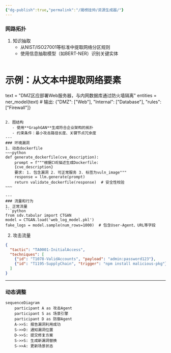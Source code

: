 ```yaml
---
{"dg-publish":true,"permalink":"/揭榜挂帅/资源生成器/"}
---
```


### 网路拓扑
1. 知识抽取
   - 从NIST/ISO27001等标准中提取网络分区规则
   - 使用信息抽取模型（如BERT-NER）识别关键实体
   ```python
# 示例：从文本中提取网络要素
text = "DMZ区应部署Web服务器，与内网数据库通过防火墙隔离"
entities = ner_model(text)  # 输出: {"DMZ": ["Web"], "Internal": ["Database"], "rules": ["Firewall"]}
```

2. 图结构
   - 使用**GraphGAN**生成符合企业架构的拓扑
   - 约束条件：最小攻击路径长度、关键节点冗余度
---
### 环境漏洞
1. 动态dockerfile
~~~python
def generate_dockerfile(cve_description):
    prompt = f"""根据CVE描述生成Dockerfile:
    {cve_description}
    要求: 1. 包含漏洞 2. 可正常服务 3. 标签为vuln_image"""
    response = llm.generate(prompt)
    return validate_dockerfile(response)  # 安全性校验
~~~

---
### 流量和行为
1. 正常流量
```python
from sdv.tabular import CTGAN
model = CTGAN.load('web_log_model.pkl')
fake_logs = model.sample(num_rows=1000)  # 包含User-Agent、URL等字段
```

2. 攻击流量
```json
{
  "tactic": "TA0001-InitialAccess",
  "techniques": [
    {"id": "T1078-ValidAccounts", "payload": "admin:password123"},
    {"id": "T1195-SupplyChain", "trigger": "npm install malicious-pkg"}
  ]
}
```

---
### 动态调整
```mermaid
sequenceDiagram
    participant A as 攻击Agent
    participant S as 场景引擎
    participant D as 防御Agent
    A->>S: 报告漏洞利用成功
    S->>D: 通知漏洞位置
    D->>S: 提交修复方案
    S->>S: 生成新漏洞替换
    S->>A: 更新场景状态
```

